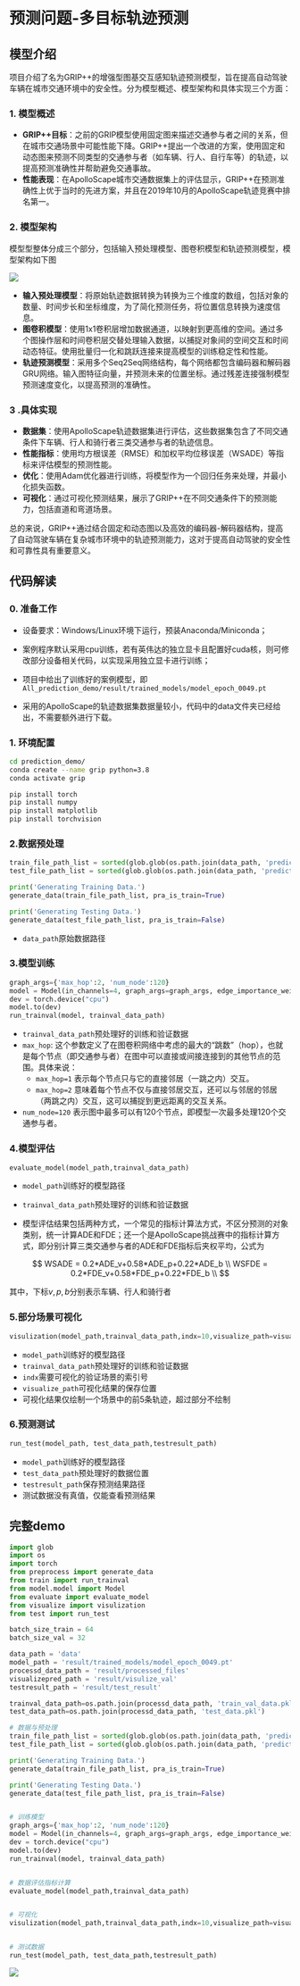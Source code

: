 # 预测问题-多目标轨迹预测

## 模型介绍

项目介绍了名为GRIP++的增强型图基交互感知轨迹预测模型，旨在提高自动驾驶车辆在城市交通环境中的安全性。分为模型概述、模型架构和具体实现三个方面：

### 1. 模型概述

- **GRIP++目标**：之前的GRIP模型使用固定图来描述交通参与者之间的关系，但在城市交通场景中可能性能下降。GRIP++提出一个改进的方案，使用固定和动态图来预测不同类型的交通参与者（如车辆、行人、自行车等）的轨迹，以提高预测准确性并帮助避免交通事故。
- **性能表现**：在ApolloScape城市交通数据集上的评估显示，GRIP++在预测准确性上优于当时的先进方案，并且在2019年10月的ApolloScape轨迹竞赛中排名第一。

### 2. 模型架构

模型型整体分成三个部分，包括输入预处理模型、图卷积模型和轨迹预测模型，模型架构如下图

![](model_framework.png)

- **输入预处理模型**：将原始轨迹数据转换为转换为三个维度的数组，包括对象的数量、时间步长和坐标维度，为了简化预测任务，将位置信息转换为速度信息。
- **图卷积模型**：使用1x1卷积层增加数据通道，以映射到更高维的空间。通过多个图操作层和时间卷积层交替处理输入数据，以捕捉对象间的空间交互和时间动态特征。使用批量归一化和跳跃连接来提高模型的训练稳定性和性能。
- **轨迹预测模型**：采用多个Seq2Seq网络结构，每个网络都包含编码器和解码器GRU网络。输入图特征向量，并预测未来的位置坐标。通过残差连接强制模型预测速度变化，以提高预测的准确性。

### 3 .具体实现

- **数据集**：使用ApolloScape轨迹数据集进行评估，这些数据集包含了不同交通条件下车辆、行人和骑行者三类交通参与者的轨迹信息。
- **性能指标**：使用均方根误差（RMSE）和加权平均位移误差（WSADE）等指标来评估模型的预测性能。
- **优化**：使用Adam优化器进行训练，将模型作为一个回归任务来处理，并最小化损失函数。
- **可视化**：通过可视化预测结果，展示了GRIP++在不同交通条件下的预测能力，包括直道和弯道场景。

总的来说，GRIP++通过结合固定和动态图以及高效的编码器-解码器结构，提高了自动驾驶车辆在复杂城市环境中的轨迹预测能力，这对于提高自动驾驶的安全性和可靠性具有重要意义。

## 代码解读

### 0. 准备工作

- 设备要求：Windows/Linux环境下运行，预装Anaconda/Miniconda；
- 案例程序默认采用cpu训练，若有英伟达的独立显卡且配置好cuda核，则可修改部分设备相关代码，以实现采用独立显卡进行训练；
- 项目中给出了训练好的案例模型，即`All_prediction_demo/result/trained_models/model_epoch_0049.pt`

- 采用的ApolloScape的轨迹数据集数据量较小，代码中的data文件夹已经给出，不需要额外进行下载。

### 1. 环境配置

```bash
cd prediction_demo/
conda create --name grip python=3.8
conda activate grip

pip install torch
pip install numpy
pip install matplotlib
pip install torchvision
```

### 2.数据预处理

```python
train_file_path_list = sorted(glob.glob(os.path.join(data_path, 'prediction_train/*.txt')))
test_file_path_list = sorted(glob.glob(os.path.join(data_path, 'prediction_test/*.txt')))

print('Generating Training Data.')
generate_data(train_file_path_list, pra_is_train=True)

print('Generating Testing Data.')
generate_data(test_file_path_list, pra_is_train=False)
```

- `data_path`原始数据路径

### 3.模型训练

```python
graph_args={'max_hop':2, 'num_node':120}
model = Model(in_channels=4, graph_args=graph_args, edge_importance_weighting=True)
dev = torch.device("cpu")
model.to(dev)
run_trainval(model, trainval_data_path)
```

- `trainval_data_path`预处理好的训练和验证数据
- `max_hop`: 这个参数定义了在图卷积网络中考虑的最大的“跳数”（hop），也就是每个节点（即交通参与者）在图中可以直接或间接连接到的其他节点的范围。具体来说：
  - `max_hop=1` 表示每个节点只与它的直接邻居（一跳之内）交互。
  - `max_hop=2` 意味着每个节点不仅与直接邻居交互，还可以与邻居的邻居（两跳之内）交互，这可以捕捉到更远距离的交互关系。
- `num_node=120` 表示图中最多可以有120个节点，即模型一次最多处理120个交通参与者。

### 4.模型评估

```python
evaluate_model(model_path,trainval_data_path)
```

- `model_path`训练好的模型路径

- `trainval_data_path`预处理好的训练和验证数据

- 模型评估结果包括两种方式，一个常见的指标计算法方式，不区分预测的对象类别，统一计算ADE和FDE；还一个是ApolloScape挑战赛中的指标计算方式，即分别计算三类交通参与者的ADE和FDE指标后夹权平均，公式为

$$
WSADE = 0.2*ADE_v+0.58*ADE_p+0.22*ADE_b \\
WSFDE = 0.2*FDE_v+0.58*FDE_p+0.22*FDE_b \\
$$

其中，下标$v,p,b$分别表示车辆、行人和骑行者

### 5.部分场景可视化

```python
visulization(model_path,trainval_data_path,indx=10,visualize_path=visualizepred_path)
```

- `model_path`训练好的模型路径
- `trainval_data_path`预处理好的训练和验证数据
- `indx`需要可视化的验证场景的索引号
- `visualize_path`可视化结果的保存位置
- 可视化结果仅绘制一个场景中的前5条轨迹，超过部分不绘制

### 6.预测测试

```python
run_test(model_path, test_data_path,testresult_path)
```

- `model_path`训练好的模型路径
- `test_data_path`预处理好的数据位置
- `testresult_path`保存预测结果路径
- 测试数据没有真值，仅能查看预测结果

## 完整demo

```python
import glob
import os 
import torch
from preprocess import generate_data
from train import run_trainval
from model.model import Model
from evaluate import evaluate_model
from visualize import visulization
from test import run_test

batch_size_train = 64 
batch_size_val = 32

data_path = 'data'
model_path = 'result/trained_models/model_epoch_0049.pt'
processd_data_path = 'result/processed_files'
visualizepred_path = 'result/visulize_val'
testresult_path = 'result/test_result'

trainval_data_path=os.path.join(processd_data_path, 'train_val_data.pkl')
test_data_path=os.path.join(processd_data_path, 'test_data.pkl')

# 数据与预处理
train_file_path_list = sorted(glob.glob(os.path.join(data_path, 'prediction_train/*.txt')))
test_file_path_list = sorted(glob.glob(os.path.join(data_path, 'prediction_test/*.txt')))

print('Generating Training Data.')
generate_data(train_file_path_list, pra_is_train=True)

print('Generating Testing Data.')
generate_data(test_file_path_list, pra_is_train=False)


# 训练模型
graph_args={'max_hop':2, 'num_node':120}
model = Model(in_channels=4, graph_args=graph_args, edge_importance_weighting=True)
dev = torch.device("cpu")
model.to(dev)
run_trainval(model, trainval_data_path)


# 数据评估指标计算
evaluate_model(model_path,trainval_data_path)


# 可视化
visulization(model_path,trainval_data_path,indx=10,visualize_path=visualizepred_path)


# 测试数据
run_test(model_path, test_data_path,testresult_path)
```

![](result/visulize_val/10.jpg)
